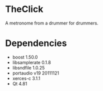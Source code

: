 TheClick
========

A metronome from a drummer for drummers.

Dependencies
============

- boost 1.50.0
- libsamplerate 0.1.8
- libsndfile 1.0.25
- portaudio v19 20111121
- xerces-c 3.1.1
- Qt 4.81


